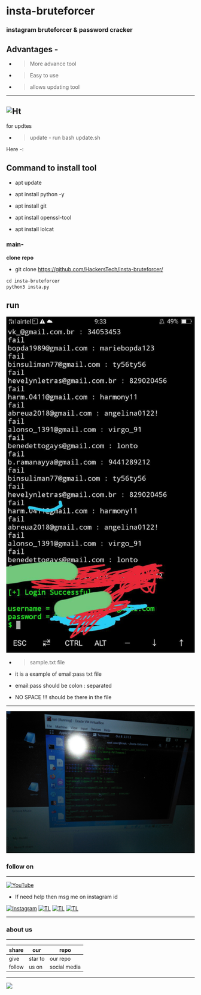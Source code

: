 # insta-bruteforcer
### instagram bruteforcer & password cracker
## Advantages -
- >More advance tool 
- >Easy to use
- >allows updating tool 

---
![Ht](https://img.shields.io/badge/Made%20by-HackersTech-brightgreen)
---
for updtes
- >update - run bash update.sh

Here -:
## Command to install tool



- apt update 

- apt install python -y

- apt install git 

- apt install openssl-tool

- apt install lolcat



### main-

**clone** **repo**


- git clone https://github.com/HackersTech/insta-bruteforcer/
```
cd insta-bruteforcer
python3 insta.py
```
## run 
![image](https://github.com/HackersTech/insta-bruteforcer/blob/main/IMG_20211009_223554_668.jpg)
- >sample.txt file

- it is a example of email:pass txt file 
- email:pass should be colon : separated
- NO SPACE !!! should be there in the file
---
![kali Linux](https://github.com/HackersTech/insta-bruteforcer/blob/main/IMG20211008111137.jpg)

### follow on 

---
<a href="https://youtube.com/channel/UCEX1r_jZouOOpKY7DiWIR6A"><img title="YouTube" src="https://img.shields.io/badge/YouTube-Hackers Tech-blue?style=for-the-badge&logo=Youtube"></a>

- If need help then msg me on instagram id

[![Instagram](https://img.shields.io/badge/INSTAGRAM-ForHelp-green?style=for-the-badge&logo=instagram)](
https://instagram.com/hackers__tech?utm_medium=copy_link)
[![TL](https://img.shields.io/badge/TELEGRAM-CHANNEL-brightgreen?style=for-the-badge&logo=telegram)](https://t.me/hackers_tech_001)
[![TL](https://img.shields.io/badge/Twitter-account-red?style=for-the-badge&logo=Twitter)](https://twitter.com/HackersTech1?s=09)
[![TL](https://img.shields.io/badge/reddit-account-blueviolet?style=for-the-badge&logo=reddit)](https://twitter.com/HackersTech1?s=09)



---

### about us 

---
|share|our|repo |
|----|----|----|
|give|star to|our repo |
|follow|us on|social media|

---



![](https://www.codewars.com/users/Hackers%20Tech/badges/large)
